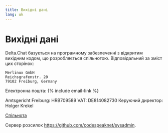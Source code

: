 ```yaml
---
title: Вихідні дані
lang: uk
---
```


# Вихідні дані

Delta.Chat базується на програмному забезпеченні з відкритим вихідним кодом, що розробляється спільнотою. Відповідальний за зміст цих сторінок:

    Merlinux GmbH
    Reichsgrafenstr. 20
    79102 Freiburg, Germany

Електронна пошта: {% include email-link %}

Amtsgericht Freiburg: HRB709589
VAT: DE814082730
Керуючий директор: Holger Krekel

[Спільнота](contribute)

Сервер розсилок <https://github.com/codespeaknet/sysadmin>.
